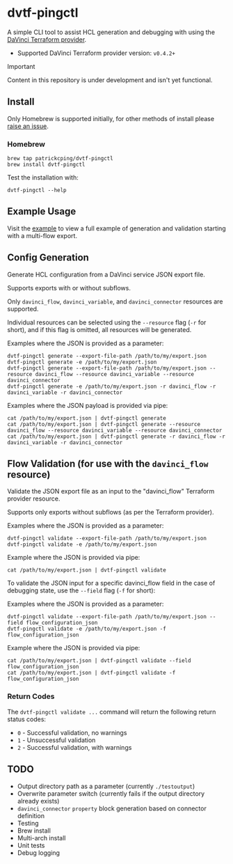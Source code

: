 # dvtf-pingctl

A simple CLI tool to assist HCL generation and debugging with using the [DaVinci Terraform provider](https://registry.terraform.io/providers/pingidentity/davinci/latest).

* Supported DaVinci Terraform provider version: `v0.4.2+`

> [!IMPORTANT]  
> Content in this repository is under development and isn't yet functional.

## Install

Only Homebrew is supported initially, for other methods of install please [raise an issue](https://github.com/patrickcping/dvtf-pingctl/issues/new?title=New%20installation%20method%20required).

### Homebrew

```shell
brew tap patrickcping/dvtf-pingctl
brew install dvtf-pingctl
```

Test the installation with:

```shell
dvtf-pingctl --help
```

## Example Usage

Visit the [example](./example/) to view a full example of generation and validation starting with a multi-flow export.

## Config Generation

Generate HCL configuration from a DaVinci service JSON export file.

Supports exports with or without subflows.

Only `davinci_flow`, `davinci_variable`, and `davinci_connector` resources are supported.

Individual resources can be selected using the `--resource` flag (`-r` for short), and if this flag is omitted, all resources will be generated.

Examples where the JSON is provided as a parameter:

```shell
dvtf-pingctl generate --export-file-path /path/to/my/export.json
dvtf-pingctl generate -e /path/to/my/export.json
dvtf-pingctl generate --export-file-path /path/to/my/export.json --resource davinci_flow --resource davinci_variable --resource davinci_connector
dvtf-pingctl generate -e /path/to/my/export.json -r davinci_flow -r davinci_variable -r davinci_connector
```

Examples where the JSON payload is provided via pipe:

```shell
cat /path/to/my/export.json | dvtf-pingctl generate
cat /path/to/my/export.json | dvtf-pingctl generate --resource davinci_flow --resource davinci_variable --resource davinci_connector
cat /path/to/my/export.json | dvtf-pingctl generate -r davinci_flow -r davinci_variable -r davinci_connector
```

## Flow Validation (for use with the `davinci_flow` resource)

Validate the JSON export file as an input to the "davinci_flow" Terraform provider resource.

Supports only exports without subflows (as per the Terraform provider).

Examples where the JSON is provided as a parameter:

```shell
dvtf-pingctl validate --export-file-path /path/to/my/export.json
dvtf-pingctl validate -e /path/to/my/export.json
```

Example where the JSON is provided via pipe:

```shell
cat /path/to/my/export.json | dvtf-pingctl validate
```

To validate the JSON input for a specific davinci_flow field in the case of debugging state, use the `--field` flag (`-f` for short):

Examples where the JSON is provided as a parameter:

```shell
dvtf-pingctl validate --export-file-path /path/to/my/export.json --field flow_configuration_json
dvtf-pingctl validate -e /path/to/my/export.json -f flow_configuration_json
```

Example where the JSON is provided via pipe:

```shell
cat /path/to/my/export.json | dvtf-pingctl validate --field flow_configuration_json
cat /path/to/my/export.json | dvtf-pingctl validate -f flow_configuration_json
```

### Return Codes

The `dvtf-pingctl validate ...` command will return the following return status codes:

- `0` - Successful validation, no warnings
- `1` - Unsuccessful validation
- `2` - Successful validation, with warnings

## TODO

- Output directory path as a parameter (currently `./testoutput`)
- Overwrite parameter switch (currently fails if the output directory already exists)
- `davinci_connector` `property` block generation based on connector definition
- Testing
- Brew install
- Multi-arch install
- Unit tests
- Debug logging